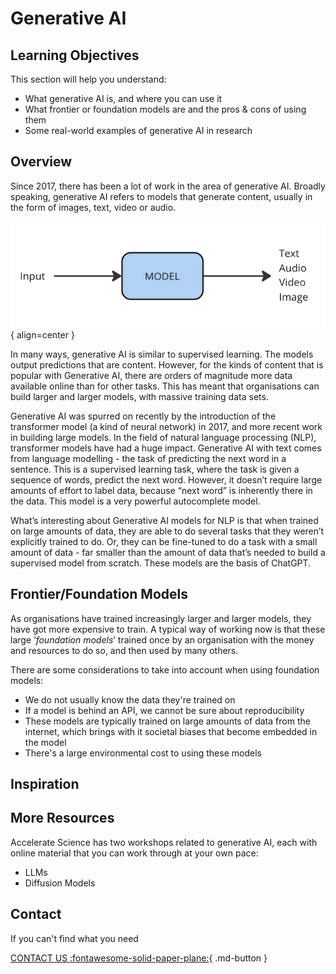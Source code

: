 # Generative AI


## Learning Objectives

This section will help you understand:

- What generative AI is, and where you can use it
- What frontier or foundation models are and the pros & cons of using them
- Some real-world examples of generative AI in research


## Overview
Since 2017, there has been a lot of work in the area of generative AI. Broadly speaking, generative AI refers to models that generate content, usually in the form of images, text, video or audio.

![Generative AI](imgs/gen1.png){ align=center }

In many ways, generative AI is similar to supervised learning. The models output predictions that are content. However, for the kinds of content that is popular with Generative AI, there are orders of magnitude more data available online than for other tasks. This has meant that organisations can build larger and larger models, with massive training data sets. 

Generative AI was spurred on recently by the introduction of the transformer model (a kind of neural network) in 2017, and more recent work in building large models. In the field of natural language processing (NLP), transformer models have had a huge impact. Generative AI with text comes from language modelling - the task of predicting the next word in a sentence. This is a supervised learning task, where the task is given a sequence of words, predict the next word. However, it doesn’t require large amounts of effort to label data, because “next word” is inherently there in the data. This model is a very powerful autocomplete model. 

What’s interesting about Generative AI models for NLP is that when trained on large amounts of data, they are able to do several tasks that they weren’t explicitly trained to do. Or, they can be fine-tuned to do a task with a small amount of data - far smaller than the amount of data that’s needed to build a supervised model from scratch. These models are the basis of ChatGPT. 

## Frontier/Foundation Models

As organisations have trained increasingly larger and larger models, they have got more expensive to train. A typical way of working now is that these large ‘_foundation models_’ trained once by an organisation with the money and resources to do so, and then used by many others.

There are some considerations to take into account when using foundation models:

- We do not usually know the data they're trained on
- If a model is behind an API, we cannot be sure about reproducibility
- These models are typically trained on large amounts of data from the internet, which brings with it societal biases that become embedded in the model
- There's a large environmental cost to using these models


## Inspiration

## More Resources

Accelerate Science has two workshops related to generative AI, each with online material that you can work through at your own pace:

- LLMs
- Diffusion Models


## Contact

If you can't find what you need

[CONTACT US :fontawesome-solid-paper-plane:](mailto:accelerate-mle@cst.cam.ac.uk){ .md-button }





